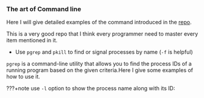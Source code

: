 ### The art of Command line

Here I will give detailed examples of the command introduced in the [repo](https://github.com/jlevy/the-art-of-command-line/blob/master/README.md).

This is a very good repo that I think every programmer need to master every item mentioned in it.

* Use `pgrep` and `pkill` to find or signal processes by name (`-f` is helpful)
 
`pgrep` is a command-line utility that allows you to find the process IDs of a running program based on the given criteria.Here I give some examples of how to use it.


???+note 
    use `-l` option to show the process name along with its ID:



